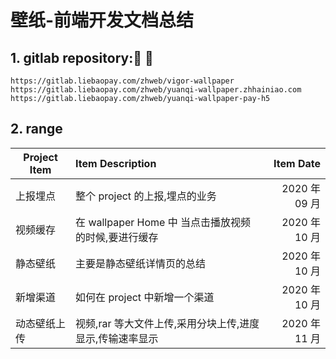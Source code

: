 # 壁纸-前端开发文档总结

## 1. gitlab repository::tada: :100:

```
https://gitlab.liebaopay.com/zhweb/vigor-wallpaper
https://gitlab.liebaopay.com/zhweb/yuanqi-wallpaper.zhhainiao.com
https://gitlab.liebaopay.com/zhweb/yuanqi-wallpaper-pay-h5
```

## 2. range

| Project Item | Item Description                                     |     Item Date |
| ------------ | :--------------------------------------------------- | ------------: |
| 上报埋点     | 整个 project 的上报,埋点的业务                       | 2020 年 09 月 |
| 视频缓存     | 在 wallpaper Home 中 当点击播放视频的时候,要进行缓存 | 2020 年 10 月 |
| 静态壁纸     | 主要是静态壁纸详情页的总结                           | 2020 年 10 月 |
| 新增渠道     | 如何在 project 中新增一个渠道                        | 2020 年 10 月 |
| 动态壁纸上传  | 视频,rar 等大文件上传,采用分块上传,进度显示,传输速率显示 | 2020 年 11 月
